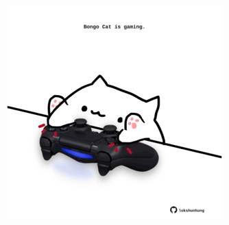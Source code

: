 <!-- built at 21/07/2025, 13:12:38 UTC -->
<p align="center">
  <img width="500" height="500" src="./ReadmeImage.svg">
</p>
